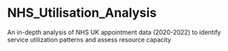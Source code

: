 # NHS_Utilisation_Analysis
An in-depth analysis of NHS UK appointment data (2020-2022) to identify service utilization patterns and assess resource capacity
